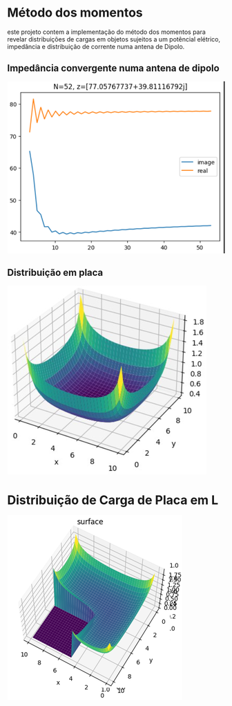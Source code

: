 # Método dos momentos

este projeto contem a implementação do método dos momentos para revelar distribuições de cargas em objetos sujeitos a um potêncial elétrico, impedância e distribuição de corrente numa antena de Dipolo.

## Impedância convergente numa antena de dipolo

![carga em fio](https://github.com/gabriel-ferreira-da-silva/metodo-dos-momentos/blob/main/imagens/dipolo.png?raw=true)



## Distribuição em placa

![carga em fio](https://github.com/gabriel-ferreira-da-silva/metodo-dos-momentos/blob/main/imagens/placa.png?raw=true)



# Distribuição de Carga de Placa em L



![carga em fio](https://github.com/gabriel-ferreira-da-silva/metodo-dos-momentos/blob/main/imagens/placa-L.png?raw=true)

